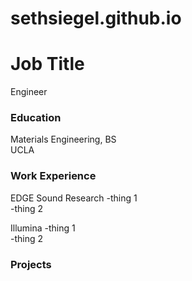 # sethsiegel.github.io

# Job Title
Engineer

### Education
Materials Engineering, BS<br/>
UCLA<br/>

### Work Experience
EDGE Sound Research
-thing 1<br/>
-thing 2<br/>

Illumina
-thing 1<br/>
-thing 2<br/>

### Projects
